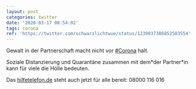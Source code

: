 ```yaml
---
layout: post
categories: twitter
date: '2020-03-17 08:54:02'
tags: corona
ref: 'https://twitter.com/schwarzlichtwue/status/1239837386852503554'
---
```

Gewalt in der Partnerschaft macht nicht vor [#Corona](/t/corona) halt.

Soziale Distanzierung und Quarantäne zusammen mit dem\*der Partner\*in kann für viele die Hölle bedeuten.



Das [hilfetelefon.de](https://hilfetelefon.de) steht auch jetzt für alle bereit: 08000 116 016